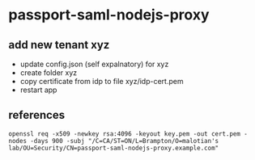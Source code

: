 # passport-saml-nodejs-proxy

## add new tenant xyz
- update config.json (self expalnatory) for xyz
- create folder xyz
- copy certificate from idp to file xyz/idp-cert.pem
- restart app

## references
    openssl req -x509 -newkey rsa:4096 -keyout key.pem -out cert.pem -nodes -days 900 -subj "/C=CA/ST=ON/L=Brampton/O=malotian's lab/OU=Security/CN=passport-saml-nodejs-proxy.example.com"

